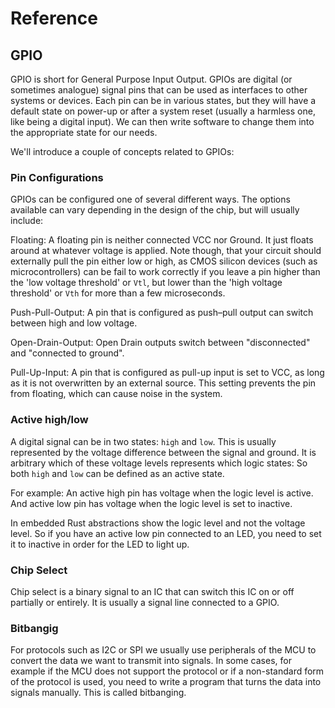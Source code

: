 # Reference
## GPIO

GPIO is short for General Purpose Input Output. GPIOs are digital (or sometimes analogue) signal pins that can be used as interfaces to other systems or devices. Each pin can be in various states, but they will have a default state on power-up or after a system reset (usually a harmless one, like being a digital input). We can then write software to change them into the appropriate state for our needs.

We'll introduce a couple of concepts related to GPIOs:

### Pin Configurations

GPIOs can be configured one of several different ways. The options available can vary depending in the design of the chip, but will usually include: 

Floating: A floating pin is neither connected VCC nor Ground. It just floats around at whatever voltage is applied. Note though, that your circuit should externally pull the pin either low or high, as CMOS silicon devices (such as microcontrollers) can be fail to work correctly if you leave a pin higher than the 'low voltage threshold' or `Vtl`, but lower than the 'high voltage threshold' or `Vth` for more than a few microseconds.

Push-Pull-Output: A pin that is configured as push–pull output can switch between high and low voltage.

Open-Drain-Output: Open Drain outputs switch between "disconnected" and "connected to ground".

Pull-Up-Input: A pin that is configured as pull-up input is set to VCC, as long as it is not overwritten by an external source. This setting prevents the pin from floating, which can cause noise in the system. 

### Active high/low 

A digital signal can be in two states: `high` and `low`. This is usually represented by the voltage difference between the signal and ground. It is arbitrary which of these voltage levels represents which logic states: So both `high` and `low` can be defined as an active state. 

For example: An active high pin has voltage when the logic level is active. And active low pin has voltage when the logic level is set to inactive. 

In embedded Rust abstractions show the logic level and not the voltage level. So if you have an active low pin connected to an LED, you need to set it to inactive in order for the LED to light up. 

### Chip Select 

Chip select is a binary signal to an IC that can switch this IC on or off partially or entirely. It is usually a signal line connected to a GPIO. 

### Bitbangig

For protocols such as I2C or SPI we usually use peripherals of the MCU to convert the data we want to transmit into signals. In some cases, for example if the MCU does not support the protocol or if a non-standard form of the protocol is used, you need to write a program that turns the data into signals manually.  This is called bitbanging. 


